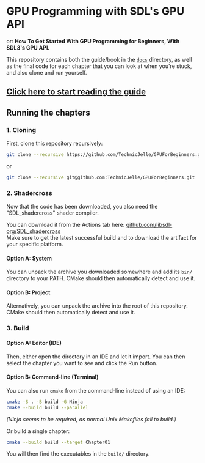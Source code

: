 # GPU Programming with SDL's GPU API

or: **How To Get Started With GPU Programming for Beginners, With SDL3's GPU API.**

This repository contains both the guide/book in the [`docs`](docs) directory,
as well as the final code for each chapter that you can look at when you're stuck,
and also clone and run yourself.

## [Click here to start reading the guide](docs/README.md)

## Running the chapters

### 1. Cloning

First, clone this repository recursively:

```sh
git clone --recursive https://github.com/TechnicJelle/GPUForBeginners.git
```

or

```sh
git clone --recursive git@github.com:TechnicJelle/GPUForBeginners.git
```

### 2. Shadercross

Now that the code has been downloaded, you also need the "SDL_shadercross" shader compiler.

You can download it from the Actions tab here:
[github.com/libsdl-org/SDL_shadercross](https://github.com/libsdl-org/SDL_shadercross)  
Make sure to get the latest successful build and to download the artifact for your specific platform.  

#### Option A: System

You can unpack the archive you downloaded somewhere and add its `bin/` directory to your PATH.
CMake should then automatically detect and use it.

#### Option B: Project

Alternatively, you can unpack the archive into the root of this repository.
CMake should then automatically detect and use it.

### 3. Build

#### Option A: Editor (IDE)

Then, either open the directory in an IDE and let it import.
You can then select the chapter you want to see and click the Run button.

#### Option B: Command-line (Terminal)

You can also run `cmake` from the command-line instead of using an IDE:

```sh
cmake -S . -B build -G Ninja
cmake --build build --parallel
```

_(Ninja seems to be required, as normal Unix Makefiles fail to build.)_

Or build a single chapter:

```sh
cmake --build build --target Chapter01
```

You will then find the executables in the `build/` directory.


